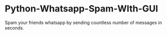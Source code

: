 # Python-Whatsapp-Spam-WIth-GUI
Spam your friends whatsapp by sending countless number of messages in seconds.
